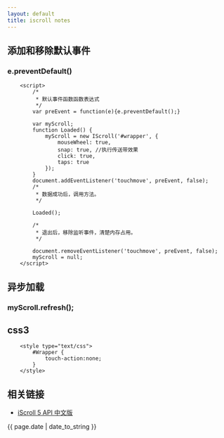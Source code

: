 ```yaml
---
layout: default
title: iscroll notes
---
```

## 添加和移除默认事件

### e.preventDefault()



```
	<script>
		/*
		 * 默认事件函数函数表达式
		 */
		var preEvent = function(e){e.preventDefault();}
		
		var myScroll;
        function Loaded() {
            myScroll = new IScroll('#wrapper', {
                mouseWheel: true,
                snap: true, //执行传送带效果
                click: true,
                taps: true
            });
        }
		document.addEventListener('touchmove', preEvent, false);
		/*
		 * 数据成功后，调用方法。
		 */
		
		Loaded();
		
		/*
		 * 退出后，移除监听事件，清楚内存占用。
		 */
		
		document.removeEventListener('touchmove', preEvent, false);
		myScroll = null;
	</script>
```

## 异步加载

### myScroll.refresh();

## css3 

```
	<style type="text/css">
		#Wrapper {
			touch-action:none;
		}
	</style>
```

## 相关链接
- [iScroll 5 API 中文版](https://iiunknown.gitbooks.io/iscroll-5-api-cn/content/)

<p>{{ page.date | date_to_string }}</p>